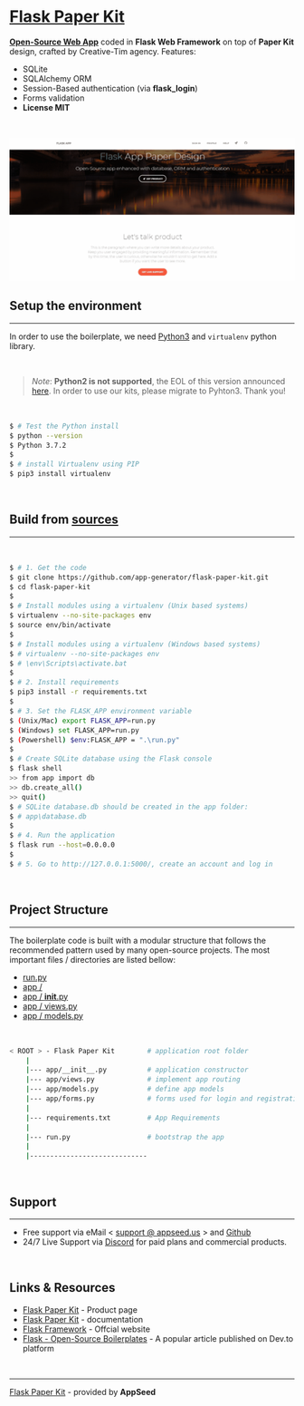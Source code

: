 # [Flask Paper Kit](https://appseed.us/apps/flask-apps/flask-paper-kit)

**[Open-Source Web App](https://appseed.us/apps/flask-apps/flask-paper-kit)** coded in **Flask Web Framework** on top of **Paper Kit** design, crafted by Creative-Tim agency. Features:

- SQLite
- SQLAlchemy ORM
- Session-Based authentication (via **flask_login**)
- Forms validation
- **License MIT**

<br />

![Flask Paper Kit - Open-Source Web App coded in Flask.](https://raw.githubusercontent.com/app-generator/static/master/products/flask-paper-kit-intro.gif)

## Setup the environment
---

In order to use the boilerplate, we need [Python3](/what-is/python/) and `virtualenv` python library.

<br />

> *Note*: **Python2 is not supported**, the EOL of this version announced [here](https://www.python.org/doc/sunset-python-2/). In order to use our kits, please migrate to Pyhton3. Thank you!

<br />

```bash
$ # Test the Python install
$ python --version
$ Python 3.7.2
$
$ # install Virtualenv using PIP
$ pip3 install virtualenv
```

<br />

## Build from [sources](https://github.com/app-generator/flask-paper-kit)
---

<br />

```bash
$ # 1. Get the code
$ git clone https://github.com/app-generator/flask-paper-kit.git
$ cd flask-paper-kit
$
$ # Install modules using a virtualenv (Unix based systems)
$ virtualenv --no-site-packages env
$ source env/bin/activate
$
$ # Install modules using a virtualenv (Windows based systems)
$ # virtualenv --no-site-packages env
$ # \env\Scripts\activate.bat
$ 
$ # 2. Install requirements
$ pip3 install -r requirements.txt
$
$ # 3. Set the FLASK_APP environment variable
$ (Unix/Mac) export FLASK_APP=run.py
$ (Windows) set FLASK_APP=run.py
$ (Powershell) $env:FLASK_APP = ".\run.py"
$
$ # Create SQLite database using the Flask console
$ flask shell
>> from app import db
>> db.create_all()
>> quit()
$ # SQLite database.db should be created in the app folder:
$ # app\database.db
$
$ # 4. Run the application
$ flask run --host=0.0.0.0
$
$ # 5. Go to http://127.0.0.1:5000/, create an account and log in
```

<br />

## Project Structure

---

The boilerplate code is built with a modular structure that follows the recommended pattern used by many open-source projects. The most important files / directories are listed bellow:

- [run.py](https://github.com/app-generator/flask-paper-kit/blob/master/run.py)
- [app /](https://github.com/app-generator/flask-paper-kit/tree/master/app)
- [app / __init__.py](https://github.com/app-generator/flask-paper-kit/blob/master/app/__init__.py)
- [app / views.py](https://github.com/app-generator/flask-paper-kit/tree/master/app/views.py)
- [app / models.py](https://github.com/app-generator/flask-paper-kit/tree/master/app/models.py)

<br />

```bash
< ROOT > - Flask Paper Kit        # application root folder
    |
    |--- app/__init__.py          # application constructor  
    |--- app/views.py             # implement app routing
    |--- app/models.py            # define app models
    |--- app/forms.py             # forms used for login and registration
    |
    |--- requirements.txt         # App Requirements
    |
    |--- run.py                   # bootstrap the app
    |
    |-----------------------------
```

<br />

## Support

---

- Free support via eMail < [support @ appseed.us](https://appseed.us/support) > and [Github](https://github.com/app-generator/flask-paper-kit/issues/)
- 24/7 Live Support via [Discord](https://discord.gg/fZC6hup) for paid plans and commercial products.

<br />

## Links & Resources

- [Flask Paper Kit](https://appseed.us/apps/flask-apps/flask-material-kit) - Product page
- [Flask Paper Kit](https://docs.appseed.us/apps/flask-apps/flask-material-kit) - documentation
- [Flask Framework](https://www.palletsprojects.com/p/flask/) - Offcial website
- [Flask - Open-Source Boilerplates](https://dev.to/sm0ke/flask-boilerplate-open-source-apps-built-with-automation-tools-4925) - A popular article published on Dev.to platform

<br />

---
[Flask Paper Kit](https://appseed.us/apps/flask-apps/flask-paper-kit) - provided by **AppSeed**
